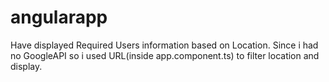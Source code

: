 # angularapp
Have displayed Required Users information based on Location.
Since i had no GoogleAPI so i used URL(inside app.component.ts) to filter location and display.
